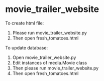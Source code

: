 # movie_trailer_website

To create html file:
1. Please run movie_trailer_website.py
2. Then open fresh_tomatoes.html

To update database:
1. Open movie_trailer_website.py
2. Edit instances of media.Movie class
3. Then please run movie_trailer_website.py
4. Then open fresh_tomatoes.html